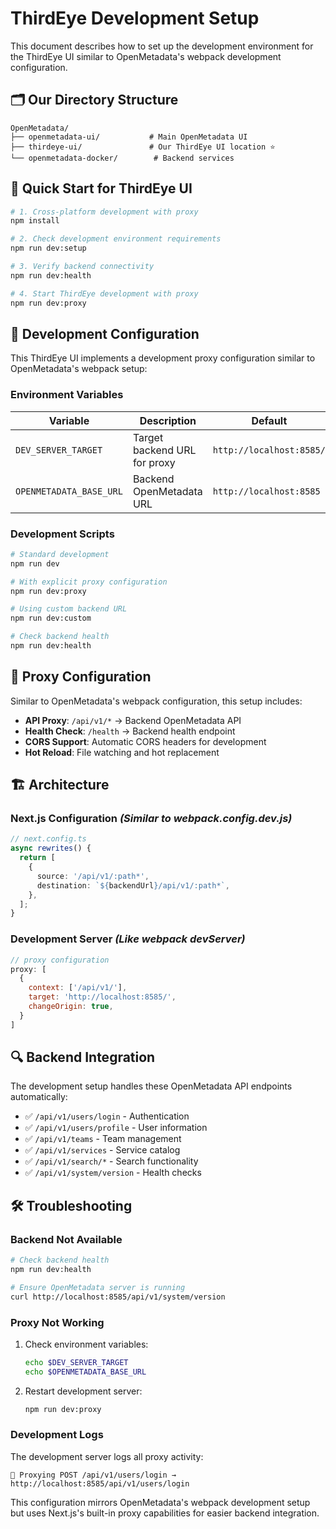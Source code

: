# ThirdEye Development Setup

This document describes how to set up the development environment for the ThirdEye UI similar to OpenMetadata's webpack development configuration.

## 🗂️ Our Directory Structure

```
OpenMetadata/
├── openmetadata-ui/           # Main OpenMetadata UI 
├── thirdeye-ui/               # Our ThirdEye UI location ⭐
└── openmetadata-docker/        # Backend services
```

## 🚀 Quick Start for ThirdEye UI

```bash
# 1. Cross-platform development with proxy
npm install

# 2. Check development environment requirements  
npm run dev:setup

# 3. Verify backend connectivity
npm run dev:health

# 4. Start ThirdEye development with proxy
npm run dev:proxy
```

## 🔧 Development Configuration

This ThirdEye UI implements a development proxy configuration similar to OpenMetadata's webpack setup:

### Environment Variables

| Variable | Description | Default |
|----------|-------------|---------|
| `DEV_SERVER_TARGET` | Target backend URL for proxy | `http://localhost:8585/` |
| `OPENMETADATA_BASE_URL` | Backend OpenMetadata URL | `http://localhost:8585` |

### Development Scripts

```bash
# Standard development
npm run dev

# With explicit proxy configuration
npm run dev:proxy

# Using custom backend URL
npm run dev:custom

# Check backend health
npm run dev:health
```

## 🔄 Proxy Configuration

Similar to OpenMetadata's webpack configuration, this setup includes:

- **API Proxy**: `/api/v1/*` → Backend OpenMetadata API
- **Health Check**: `/health` → Backend health endpoint
- **CORS Support**: Automatic CORS headers for development
- **Hot Reload**: File watching and hot replacement

## 🏗️ Architecture

### Next.js Configuration *(Similar to webpack.config.dev.js)*

```typescript
// next.config.ts
async rewrites() {
  return [
    {
      source: '/api/v1/:path*',
      destination: `${backendUrl}/api/v1/:path*`,
    },
  ];
}
```

### Development Server *(Like webpack devServer)*

```javascript
// proxy configuration
proxy: [
  {
    context: ['/api/v1/'],
    target: 'http://localhost:8585/',
    changeOrigin: true,
  }
]
```

## 🔍 Backend Integration

The development setup handles these OpenMetadata API endpoints automatically:

- ✅ `/api/v1/users/login` - Authentication
- ✅ `/api/v1/users/profile` - User information 
- ✅ `/api/v1/teams` - Team management
- ✅ `/api/v1/services` - Service catalog
- ✅ `/api/v1/search/*` - Search functionality
- ✅ `/api/v1/system/version` - Health checks

## 🛠️ Troubleshooting

### Backend Not Available

```bash
# Check backend health
npm run dev:health

# Ensure OpenMetadata server is running
curl http://localhost:8585/api/v1/system/version
```

### Proxy Not Working

1. Check environment variables:
   ```bash
   echo $DEV_SERVER_TARGET
   echo $OPENMETADATA_BASE_URL
   ```

2. Restart development server:
   ```bash
   npm run dev:proxy
   ```

### Development Logs

The development server logs all proxy activity:
```
🔄 Proxying POST /api/v1/users/login → http://localhost:8585/api/v1/users/login
```

This configuration mirrors OpenMetadata's webpack development setup but uses Next.js's built-in proxy capabilities for easier backend integration.
